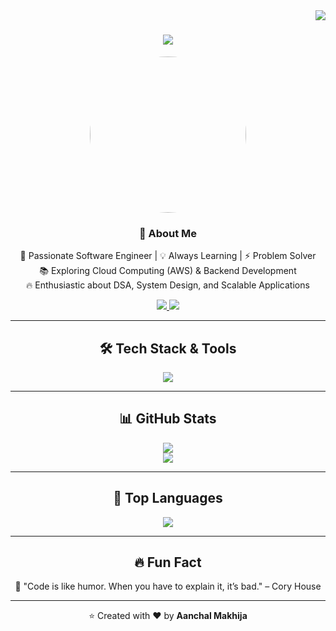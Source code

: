<img align="right" src="https://visitor-badge.imlete.cn/?id=github.AanchalMakhija.visitor-badge"/>

<h1 align="center">
  <a href="https://git.io/typing-svg">
    <img src="http://readme-typing-svg.herokuapp.com?font=Sedan&center=true&pause=1000&random=false&width=500&lines=Hi+there+%F0%9F%91%8B%F0%9F%8F%BB;+I'm+Aanchal+Makhija+!!;Software+Engineer;Passionate+About+Technology+%26+Innovation"/>
  </a>
</h1>

<p align="center">
  <img src="/mnt/data/WhatsApp Image 2025-03-29 at 02.07.37_e983f380.jpg" width="250" height="250" style="border-radius:50%">
</p>

<h3 align="center">🚀 About Me</h3>
<p align="center">
  🎯 Passionate Software Engineer | 💡 Always Learning | ⚡ Problem Solver <br/>
  📚 Exploring Cloud Computing (AWS) & Backend Development <br/>
  🔥 Enthusiastic about DSA, System Design, and Scalable Applications
</p>

<div align="center">
  <a href="https://www.linkedin.com/in/aanchal-makhija-8b9183257/" target="_blank">
    <img src="https://img.shields.io/badge/LinkedIn-0077B5?style=for-the-badge&logo=linkedin&logoColor=white">
  </a>
  <a href="mailto:aanchal.makhija999@gmail.com" target="_blank">
    <img src="https://img.shields.io/badge/Gmail-D14836?style=for-the-badge&logo=gmail&logoColor=white">
  </a>
</div>

---

<h2 align="center">🛠 Tech Stack & Tools</h2>
<p align="center">
  <a href="https://skillicons.dev">
    <img src="https://skillicons.dev/icons?i=aws,java,python,c,cpp,css,nodejs,express,git,github,postgres,mysql,tailwind,nextjs,typescript"/>
  </a>
</p>

---

<h2 align="center">📊 GitHub Stats</h2>
<p align="center">
  <img src="https://github-readme-stats.vercel.app/api?username=AanchalMakhija&show_icons=true&theme=radical&count_private=true"/>
  <br/>
  <img src="https://github-readme-streak-stats.herokuapp.com/?user=AanchalMakhija&theme=radical"/>
</p>

---

<h2 align="center">🎯 Top Languages</h2>
<p align="center">
  <img src="https://github-readme-stats.vercel.app/api/top-langs/?username=AanchalMakhija&layout=compact&theme=radical"/>
</p>

---

<h2 align="center">🔥 Fun Fact</h2>
<p align="center">🚀 "Code is like humor. When you have to explain it, it’s bad." – Cory House</p>

---

<p align="center">⭐️ Created with ❤️ by <strong>Aanchal Makhija</strong></p>
